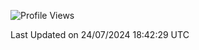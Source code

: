 <!--START_SECTION:waka-->
![Profile Views](http://img.shields.io/badge/Profile%20Views-2-blue)


 Last Updated on 24/07/2024 18:42:29 UTC
<!--END_SECTION:waka-->
